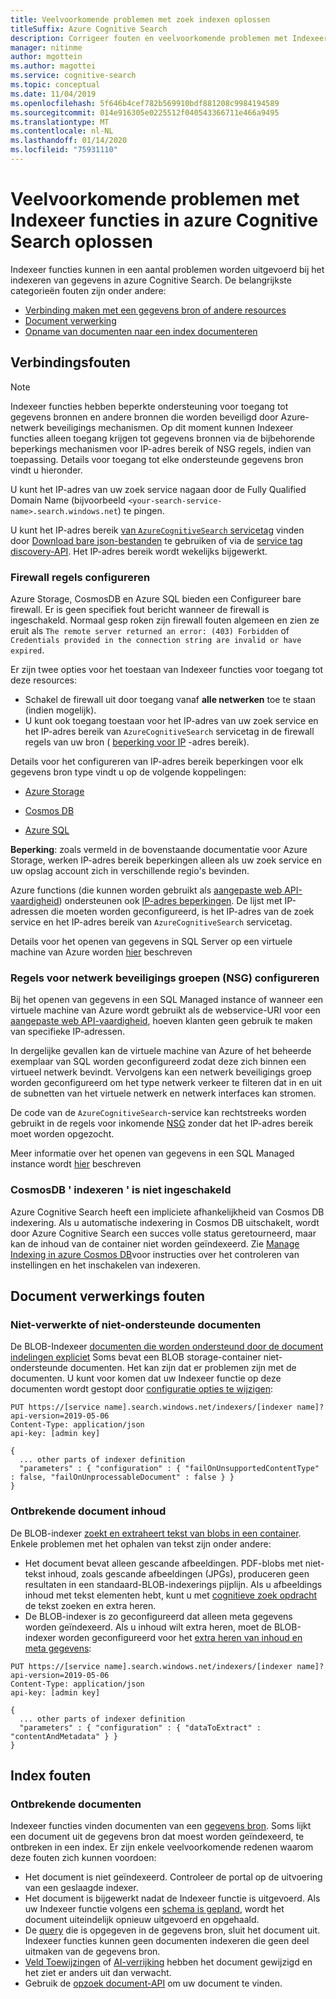 ```yaml
---
title: Veelvoorkomende problemen met zoek indexen oplossen
titleSuffix: Azure Cognitive Search
description: Corrigeer fouten en veelvoorkomende problemen met Indexeer functies in azure Cognitive Search, waaronder gegevens bron verbinding, firewall en ontbrekende documenten.
manager: nitinme
author: mgottein
ms.author: magottei
ms.service: cognitive-search
ms.topic: conceptual
ms.date: 11/04/2019
ms.openlocfilehash: 5f646b4cef782b569910bdf881208c9984194589
ms.sourcegitcommit: 014e916305e0225512f040543366711e466a9495
ms.translationtype: MT
ms.contentlocale: nl-NL
ms.lasthandoff: 01/14/2020
ms.locfileid: "75931110"
---
```

# <a name="troubleshooting-common-indexer-issues-in-azure-cognitive-search"></a>Veelvoorkomende problemen met Indexeer functies in azure Cognitive Search oplossen

Indexeer functies kunnen in een aantal problemen worden uitgevoerd bij het indexeren van gegevens in azure Cognitive Search. De belangrijkste categorieën fouten zijn onder andere:

* [Verbinding maken met een gegevens bron of andere resources](#connection-errors)
* [Document verwerking](#document-processing-errors)
* [Opname van documenten naar een index documenteren](#index-errors)

## <a name="connection-errors"></a>Verbindingsfouten

> [!NOTE]
> Indexeer functies hebben beperkte ondersteuning voor toegang tot gegevens bronnen en andere bronnen die worden beveiligd door Azure-netwerk beveiligings mechanismen. Op dit moment kunnen Indexeer functies alleen toegang krijgen tot gegevens bronnen via de bijbehorende beperkings mechanismen voor IP-adres bereik of NSG regels, indien van toepassing. Details voor toegang tot elke ondersteunde gegevens bron vindt u hieronder.
>
> U kunt het IP-adres van uw zoek service nagaan door de Fully Qualified Domain Name (bijvoorbeeld `<your-search-service-name>.search.windows.net`) te pingen.
>
> U kunt het IP-adres bereik [van `AzureCognitiveSearch` servicetag](https://docs.microsoft.com/azure/virtual-network/service-tags-overview#available-service-tags) vinden door [Download bare json-bestanden](https://docs.microsoft.com/azure/virtual-network/service-tags-overview#discover-service-tags-by-using-downloadable-json-files) te gebruiken of via de [service tag discovery-API](https://docs.microsoft.com/azure/virtual-network/service-tags-overview#use-the-service-tag-discovery-api-public-preview). Het IP-adres bereik wordt wekelijks bijgewerkt.

### <a name="configure-firewall-rules"></a>Firewall regels configureren

Azure Storage, CosmosDB en Azure SQL bieden een Configureer bare firewall. Er is geen specifiek fout bericht wanneer de firewall is ingeschakeld. Normaal gesp roken zijn firewall fouten algemeen en zien ze eruit als `The remote server returned an error: (403) Forbidden` of `Credentials provided in the connection string are invalid or have expired`.

Er zijn twee opties voor het toestaan van Indexeer functies voor toegang tot deze resources:

* Schakel de firewall uit door toegang vanaf **alle netwerken** toe te staan (indien mogelijk).
* U kunt ook toegang toestaan voor het IP-adres van uw zoek service en het IP-adres bereik van `AzureCognitiveSearch` servicetag in de firewall regels van uw bron ( [beperking voor IP](https://docs.microsoft.com/azure/virtual-network/service-tags-overview#available-service-tags) -adres bereik).

Details voor het configureren van IP-adres bereik beperkingen voor elk gegevens bron type vindt u op de volgende koppelingen:

* [Azure Storage](https://docs.microsoft.com/azure/storage/common/storage-network-security#grant-access-from-an-internet-ip-range)

* [Cosmos DB](https://docs.microsoft.com/azure/storage/common/storage-network-security#grant-access-from-an-internet-ip-range)

* [Azure SQL](https://docs.microsoft.com/azure/sql-database/sql-database-firewall-configure#create-and-manage-ip-firewall-rules)

**Beperking**: zoals vermeld in de bovenstaande documentatie voor Azure Storage, werken IP-adres bereik beperkingen alleen als uw zoek service en uw opslag account zich in verschillende regio's bevinden.

Azure functions (die kunnen worden gebruikt als [aangepaste web API-vaardigheid](cognitive-search-custom-skill-web-api.md)) ondersteunen ook [IP-adres beperkingen](https://docs.microsoft.com/azure/azure-functions/ip-addresses#ip-address-restrictions). De lijst met IP-adressen die moeten worden geconfigureerd, is het IP-adres van de zoek service en het IP-adres bereik van `AzureCognitiveSearch` servicetag.

Details voor het openen van gegevens in SQL Server op een virtuele machine van Azure worden [hier](search-howto-connecting-azure-sql-iaas-to-azure-search-using-indexers.md) beschreven

### <a name="configure-network-security-group-nsg-rules"></a>Regels voor netwerk beveiligings groepen (NSG) configureren

Bij het openen van gegevens in een SQL Managed instance of wanneer een virtuele machine van Azure wordt gebruikt als de webservice-URI voor een [aangepaste web API-vaardigheid](cognitive-search-custom-skill-web-api.md), hoeven klanten geen gebruik te maken van specifieke IP-adressen.

In dergelijke gevallen kan de virtuele machine van Azure of het beheerde exemplaar van SQL worden geconfigureerd zodat deze zich binnen een virtueel netwerk bevindt. Vervolgens kan een netwerk beveiligings groep worden geconfigureerd om het type netwerk verkeer te filteren dat in en uit de subnetten van het virtuele netwerk en netwerk interfaces kan stromen.

De code van de `AzureCognitiveSearch`-service kan rechtstreeks worden gebruikt in de regels voor inkomende [NSG](https://docs.microsoft.com/azure/virtual-network/manage-network-security-group#work-with-security-rules) zonder dat het IP-adres bereik moet worden opgezocht.

Meer informatie over het openen van gegevens in een SQL Managed instance wordt [hier](search-howto-connecting-azure-sql-mi-to-azure-search-using-indexers.md) beschreven

### <a name="cosmosdb-indexing-isnt-enabled"></a>CosmosDB ' indexeren ' is niet ingeschakeld

Azure Cognitive Search heeft een impliciete afhankelijkheid van Cosmos DB indexering. Als u automatische indexering in Cosmos DB uitschakelt, wordt door Azure Cognitive Search een succes volle status geretourneerd, maar kan de inhoud van de container niet worden geïndexeerd. Zie [Manage Indexing in azure Cosmos DB](https://docs.microsoft.com/azure/cosmos-db/how-to-manage-indexing-policy#use-the-azure-portal)voor instructies over het controleren van instellingen en het inschakelen van indexeren.

## <a name="document-processing-errors"></a>Document verwerkings fouten

### <a name="unprocessable-or-unsupported-documents"></a>Niet-verwerkte of niet-ondersteunde documenten

De BLOB-Indexeer [documenten die worden ondersteund door de document indelingen expliciet](search-howto-indexing-azure-blob-storage.md#SupportedFormats) Soms bevat een BLOB storage-container niet-ondersteunde documenten. Het kan zijn dat er problemen zijn met de documenten. U kunt voor komen dat uw Indexeer functie op deze documenten wordt gestopt door [configuratie opties te wijzigen](search-howto-indexing-azure-blob-storage.md#DealingWithErrors):

```
PUT https://[service name].search.windows.net/indexers/[indexer name]?api-version=2019-05-06
Content-Type: application/json
api-key: [admin key]

{
  ... other parts of indexer definition
  "parameters" : { "configuration" : { "failOnUnsupportedContentType" : false, "failOnUnprocessableDocument" : false } }
}
```

### <a name="missing-document-content"></a>Ontbrekende document inhoud

De BLOB-indexer [zoekt en extraheert tekst van blobs in een container](search-howto-indexing-azure-blob-storage.md#how-azure-search-indexes-blobs). Enkele problemen met het ophalen van tekst zijn onder andere:

* Het document bevat alleen gescande afbeeldingen. PDF-blobs met niet-tekst inhoud, zoals gescande afbeeldingen (JPGs), produceren geen resultaten in een standaard-BLOB-indexerings pijplijn. Als u afbeeldings inhoud met tekst elementen hebt, kunt u met [cognitieve zoek opdracht](cognitive-search-concept-image-scenarios.md) de tekst zoeken en extra heren.
* De BLOB-indexer is zo geconfigureerd dat alleen meta gegevens worden geïndexeerd. Als u inhoud wilt extra heren, moet de BLOB-indexer worden geconfigureerd voor het [extra heren van inhoud en meta gegevens](search-howto-indexing-azure-blob-storage.md#controlling-which-parts-of-the-blob-are-indexed):

```
PUT https://[service name].search.windows.net/indexers/[indexer name]?api-version=2019-05-06
Content-Type: application/json
api-key: [admin key]

{
  ... other parts of indexer definition
  "parameters" : { "configuration" : { "dataToExtract" : "contentAndMetadata" } }
}
```

## <a name="index-errors"></a>Index fouten

### <a name="missing-documents"></a>Ontbrekende documenten

Indexeer functies vinden documenten van een [gegevens bron](https://docs.microsoft.com/rest/api/searchservice/create-data-source). Soms lijkt een document uit de gegevens bron dat moest worden geïndexeerd, te ontbreken in een index. Er zijn enkele veelvoorkomende redenen waarom deze fouten zich kunnen voordoen:

* Het document is niet geïndexeerd. Controleer de portal op de uitvoering van een geslaagde indexer.
* Het document is bijgewerkt nadat de Indexeer functie is uitgevoerd. Als uw Indexeer functie volgens een [schema is gepland](https://docs.microsoft.com/rest/api/searchservice/create-indexer#indexer-schedule), wordt het document uiteindelijk opnieuw uitgevoerd en opgehaald.
* De [query](https://docs.microsoft.com/rest/api/searchservice/create-data-source#request-body-syntax) die is opgegeven in de gegevens bron, sluit het document uit. Indexeer functies kunnen geen documenten indexeren die geen deel uitmaken van de gegevens bron.
* [Veld Toewijzingen](https://docs.microsoft.com/rest/api/searchservice/create-indexer#fieldmappings) of [AI-verrijking](https://docs.microsoft.com/azure/search/cognitive-search-concept-intro) hebben het document gewijzigd en het ziet er anders uit dan verwacht.
* Gebruik de [opzoek document-API](https://docs.microsoft.com/rest/api/searchservice/lookup-document) om uw document te vinden.
